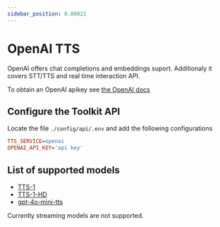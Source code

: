```yaml
---
sidebar_position: 0.00022
---
```


# OpenAI TTS

OpenAI offers chat completions and embeddings suport. Additionaly it covers STT/TTS and real time interaction API.

To obtain an OpenAI apikey see [the OpenAI docs](https://platform.openai.com/docs/quickstart)

## Configure the Toolkit API

Locate the file `./config/api/.env` and add the following configurations

```ini
TTS_SERVICE=openai
OPENAI_API_KEY='api key'
```

## List of supported models

- [TTS-1](https://platform.openai.com/docs/models/tts-1)
- [TTS-1-HD](https://platform.openai.com/docs/models/tts-1-hd)
- [gpt-4o-mini-tts](https://platform.openai.com/docs/models/gpt-4o-mini-tts)

Currently streaming models are not supported.